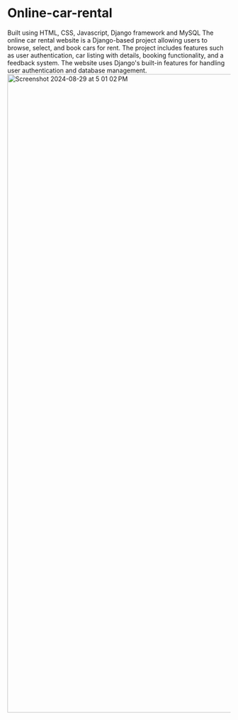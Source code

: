 # Online-car-rental
Built using HTML, CSS, Javascript, Django framework and MySQL
The online car rental website is a Django-based project allowing users to browse, select, and book cars for rent.
The project includes features such as user authentication, car listing with details, booking functionality, and a feedback system.
The website uses Django's built-in features for handling user authentication and database management.
<img width="1440" alt="Screenshot 2024-08-29 at 5 01 02 PM" src="https://github.com/user-attachments/assets/a9499e04-891f-4fd9-b8c3-010a477d98bd">
